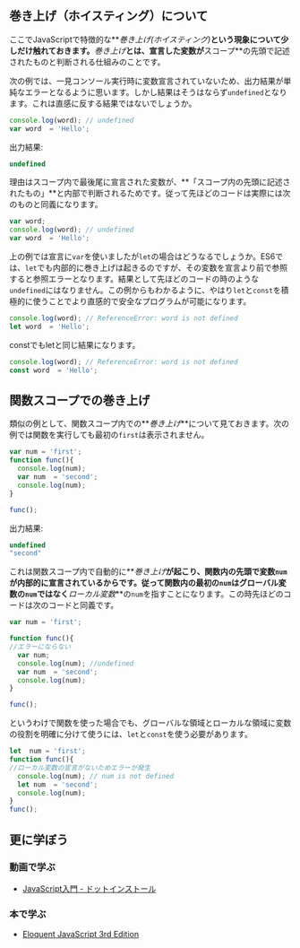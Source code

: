## 巻き上げ（ホイスティング）について

ここでJavaScriptで特徴的な**_巻き上げ(ホイスティング)_**という現象について少しだけ触れておきます。**_巻き上げ_**とは、宣言した変数が**スコープ**の先頭で記述されたものと判断される仕組みのことです。

次の例では、一見コンソール実行時に変数宣言されていないため、出力結果が単純なエラーとなるように思います。しかし結果はそうはならず`undefined`となります。これは直感に反する結果ではないでしょうか。

```js
console.log(word); // undefined
var word  = 'Hello';
```

出力結果:
```js
undefined
```

理由はスコープ内で最後尾に宣言された変数が、**「スコープ内の先頭に記述されたもの」**と内部で判断されるためです。従って先ほどのコードは実際には次のものと同義になります。

```js
var word;
console.log(word); // undefined
var word  = 'Hello';
```

上の例では宣言に`var`を使いましたが`let`の場合はどうなるでしょうか。ES6では、`let`でも内部的に巻き上げは起きるのですが、その変数を宣言より前で参照すると参照エラーとなります。結果として先ほどのコードの時のような`undefined`にはなりません。この例からもわかるように、やはり`let`と`const`を積極的に使うことでより直感的で安全なプログラムが可能になります。

```js
console.log(word); // ReferenceError: word is not defined
let word  = 'Hello';
```

constでもletと同じ結果になります。

```js
console.log(word); // ReferenceError: word is not defined
const word  = 'Hello';
```


## 関数スコープでの巻き上げ

類似の例として、関数スコープ内での**_巻き上げ_**について見ておきます。次の例では関数を実行しても最初の`first`は表示されません。

```js
var num = 'first';
function func(){
  console.log(num);
  var num  = 'second';
  console.log(num);
}

func();
```

出力結果:
```js
undefined
"second"
```

これは関数スコープ内で自動的に**_巻き上げ_**が起こり、関数内の先頭で変数`num`が内部的に宣言されているからです。従って関数内の最初の`num`はグローバル変数の`num`ではなく**_ローカル変数_**の`num`を指すことになります。この時先ほどのコードは次のコードと同義です。

```js
var num = 'first';

function func(){
//エラーにならない
  var num;
  console.log(num); //undefined
  var num  = 'second';
  console.log(num);
}

func();
```

というわけで関数を使った場合でも、グローバルな領域とローカルな領域に変数の役割を明確に分けて使うには、`let`と`const`を使う必要があります。

```js
let  num = 'first';
function func(){
//ローカル変数の宣言がないためエラーが発生
  console.log(num); // num is not defined
  let num  = 'second';
  console.log(num);
}
func();
```

## 更に学ぼう

### 動画で学ぶ

- [JavaScript入門 - ドットインストール](https://dotinstall.com/lessons/basic_javascript_v2)

### 本で学ぶ

- [Eloquent JavaScript 3rd Edition](http://eloquentjavascript.net/)
